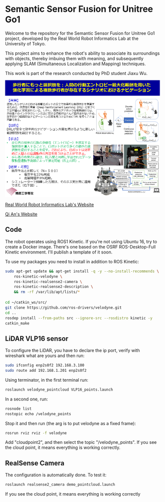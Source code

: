 # Semantic Sensor Fusion for Unitree Go1

Welcome to the repository for the Semantic Sensor Fusion for Unitree Go1 project, developed by the Real World Robot Informatics Lab at the University of Tokyo. 

This project aims to enhance the robot's ability to associate its surroundings with objects, thereby imbuing them with meaning, and subsequently applying SLAM (Simultaneous Localization and Mapping) techniques.

This work is part of the research conducted by PhD student Jiaxu Wu.

![Research Topic of PhD Student Jiaxu Wu](medias/wu_jiaxu_research.png)

[Real World Robot Informatics Lab's Website](https://www.robot.t.u-tokyo.ac.jp/yamalab/index.html)

[Qi An's Website](https://www.robot.t.u-tokyo.ac.jp/anlab/)

## Code

The robot operates using ROS1 Kinetic. If you're not using Ubuntu 16, try to create a Docker image. There's one based on the OSRF ROS-Desktop-Full Kinetic environment. I'll publish a template of it soon.

To use my packages you need to install in addition to ROS Kinetic: 

```bash
sudo apt-get update && apt-get install -q -y --no-install-recommends \
	ros-kinetic-velodyne \
	ros-kinetic-realsense2-camera \
	ros-kinetic-realsense2-description \
    && rm -rf /var/lib/apt/lists/*

cd ~/catkin_ws/src/
git clone https://github.com/ros-drivers/velodyne.git
cd ..
rosdep install --from-paths src --ignore-src --rosdistro kinetic -y
catkin_make
```

## LiDAR VLP16 sensor

To configure the LiDAR, you have to declare the ip port, verify with wireshark what are yours and then run:

```bash
sudo ifconfig enp2s0f2 192.168.3.100
sudo route add 192.168.1.201 enp2s0f2
```

Using terminator, in the first terminal run: 

```bash
roslaunch velodyne_pointcloud VLP16_points.launch
```

In a second one, run:

```bash
rosnode list
rostopic echo /velodyne_points
```

Stop it and then run (the arg is to put velodyne as a fixed frame):

```bash
rosrun rviz rviz -f velodyne
```

Add "cloudpoint2", and then select the topic "/velodyne_points". If you see the cloud point, it means everything is working correctly.

## RealSense Camera

The configuration is automatically done. To test it:

```bash
roslaunch realsense2_camera demo_pointcloud.launch
```

If you see the cloud point, it means everything is working correctly
